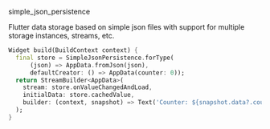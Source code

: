 simple_json_persistence

Flutter data storage based on simple json files with support for multiple storage instances, streams, etc.

```dart
Widget build(BuildContext context) {
  final store = SimpleJsonPersistence.forType(
      (json) => AppData.fromJson(json),
      defaultCreator: () => AppData(counter: 0));
  return StreamBuilder<AppData>(
    stream: store.onValueChangedAndLoad,
    initialData: store.cachedValue,
    builder: (context, snapshot) => Text('Counter: ${snapshot.data?.counter ?? 'Loading'}'),
  );
}
```
